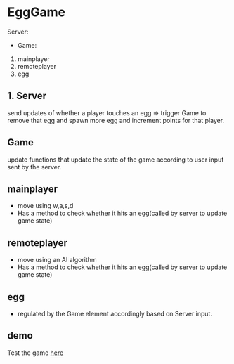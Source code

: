 # EggGame

Server:
- Game: 
1. mainplayer 
2. remoteplayer
3. egg 

## 1. Server 

send updates of whether a player touches an egg => trigger Game to remove that egg and spawn more egg and increment points for that player. 

## Game 

update functions that update the state of the game according to user input sent by the server. 

## mainplayer 

- move using w,a,s,d
- Has a method to check whether it hits an egg(called by server to update game state) 

## remoteplayer 

- move using an AI algorithm
- Has a method to check whether it hits an egg(called by server to update game state) 

## egg 

- regulated by the Game element accordingly based on Server input.

## demo 

Test the game [here](https://sharp-hawking-3302a2.netlify.app/)
